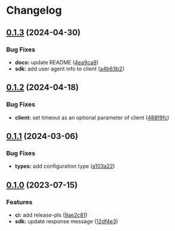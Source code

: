 # Changelog

## [0.1.3](https://github.com/PromptPal/go-sdk/compare/v0.1.2...v0.1.3) (2024-04-30)


### Bug Fixes

* **docs:** update README ([4ea9ca8](https://github.com/PromptPal/go-sdk/commit/4ea9ca8c3ab3f4a3d3745b1b38798e56460f9677))
* **sdk:** add user agent info to client ([a4b63b2](https://github.com/PromptPal/go-sdk/commit/a4b63b2f904aa4260332eb63a0f61ccb254f6132))

## [0.1.2](https://github.com/PromptPal/go-sdk/compare/v0.1.1...v0.1.2) (2024-04-18)


### Bug Fixes

* **client:** set timeout as an optional parameter of client ([488f9fc](https://github.com/PromptPal/go-sdk/commit/488f9fc2a3456760383c152c9313763c21bca6bf))

## [0.1.1](https://github.com/PromptPal/go-sdk/compare/v0.1.0...v0.1.1) (2024-03-06)


### Bug Fixes

* **types:** add configuration type ([a103a22](https://github.com/PromptPal/go-sdk/commit/a103a22c47faa556fb66946588d1f55de0991132))

## [0.1.0](https://github.com/PromptPal/go-sdk/compare/v0.0.1...v0.1.0) (2023-07-15)


### Features

* **ci:** add release-pls ([9ae2c81](https://github.com/PromptPal/go-sdk/commit/9ae2c816a7b1f1f4401cef852b6aa6be717229e1))
* **sdk:** update response message ([12df4e3](https://github.com/PromptPal/go-sdk/commit/12df4e3ef614950bf1fa1e7d34ea7d6d303fadc1))
